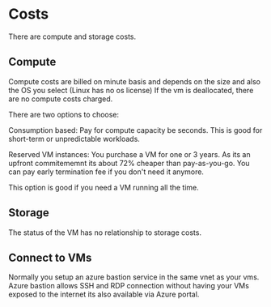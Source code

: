 # Costs

There are compute and storage costs. 

## Compute
Compute costs are billed on minute basis and depends on the size and also the OS you select (Linux has no os license)
If the vm is deallocated, there are no compute costs charged.

There are two options to choose:

Consumption based:
Pay for compute capacity be seconds. This is good for short-term or unpredictable workloads.

Reserved VM instances:
You purchase a VM for one or 3 years. As its an upfront commitememnt its about 72% cheaper than pay-as-you-go.
You can pay early termination fee if you don't need it anymore. 

This option is good if you need a VM running all the time.

## Storage
The status of the VM has no relationship to storage costs.

## Connect to VMs
Normally you setup an azure bastion service in the same vnet as your vms. 
Azure bastion allows SSH and RDP connection without having your VMs exposed to the internet its also available via Azure portal.

